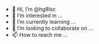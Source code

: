 - 👋 Hi, I’m @hg8lsc
- 👀 I’m interested in ...
- 🌱 I’m currently learning ...
- 💞️ I’m looking to collaborate on ...
- 📫 How to reach me ...

<!---
hg8lsc/hg8lsc is a ✨ special ✨ repository because its `README.md` (this file) appears on your GitHub profile.
You can click the Preview link to take a look at your changes.
--->
